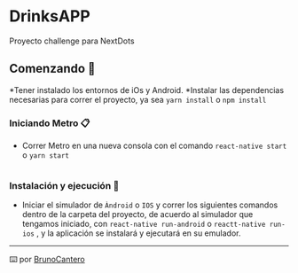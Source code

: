 # DrinksAPP

Proyecto challenge para NextDots

## Comenzando 🚀

*Tener instalado los entornos de iOs y Android.
*Instalar las dependencias necesarias para correr el proyecto, ya sea ``yarn install`` o ``npm install``


### Iniciando Metro 📋

* Correr Metro en una nueva consola con el comando ``react-native start`` o ``yarn start``

```
```

### Instalación y ejecución 🔧

* Iniciar el simulador de ``Àndroid`` o  ``IOS`` y correr los siguientes comandos dentro de la carpeta del proyecto, de acuerdo al simulador 
que tengamos iniciado, con ``react-native run-android`` o ``reactt-native run-ios`` , y la aplicación se instalará y ejecutará en su
emulador.

---
⌨️ por [BrunoCantero](https://github.com/BrunoCantero)

